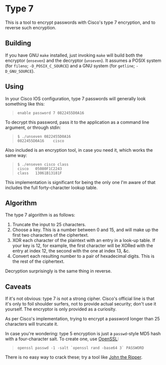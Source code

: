 # Type 7

This is a tool to encrypt passwords with Cisco's type 7 encryption, and to reverse such encryption.

## Building

If you have GNU `make` installed, just invoking `make` will build both the encryptor (`enseven`) and the decryptor (`unseven`). It assumes a POSIX system (for `fileno`; `-D_POSIX_C_SOURCE`) and a GNU system (for `getline`; `-D_GNU_SOURCE`).

## Using

In your Cisco IOS configuration, type 7 passwords will generally look something like this:

>     enable password 7 0822455D0A16

To decrypt this password, pass it to the application as a command line argument, or through stdin:

>     $ ./unseven 0822455D0A16
>     0822455D0A16    cisco

Also included is an encryption tool, in case you need it, which works the same way:

>     $ ./enseven cisco class
>     cisco   05080F1C2243
>     class   13061B13181F

This implementation is significant for being the only one I'm aware of that includes the full forty-character lookup table.

## Algorithm

The type 7 algorithm is as follows:

1. Truncate the input to 25 characters.
2. Choose a key. This is a number between 0 and 15, and will make up the first two characters of the ciphertext.
3. XOR each character of the plaintext with an entry in a look-up table. If your key is 12, for example, the first character will be XORed with the entry at index 12, the second with the one at index 13, &c.
4. Convert each resulting number to a pair of hexadecimal digits. This is the rest of the ciphertext.

Decryption surprisingly is the same thing in reverse.

## Caveats

If it's not obvious: type 7 is not a strong cipher. Cisco's official line is that it's only to foil shoulder surfers, not to provide actual security; don't use it yourself. The encryptor is only provided as a curiosity.

As per Cisco's implementation, trying to encrypt a password longer than 25 characters will truncate it.

In case you're wondering: type 5 encryption is just a `passwd`-style MD5 hash with a four-character salt. To create one, use [OpenSSL](http://www.openssl.org/):

>     openssl passwd -1 -salt `openssl rand -base64 3` PASSWORD

There is no easy way to crack these; try a tool like [John the Ripper](http://www.openwall.com/john/).
